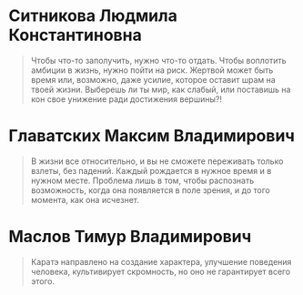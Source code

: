 # Ситникова Людмила Константиновна #
>Чтобы что-то заполучить, нужно что-то отдать. 
>Чтобы воплотить амбиции в жизнь, нужно пойти на риск. 
>Жертвой может быть время или, возможно, даже усилие, 
>которое оставит шрам на твоей жизни. Выберешь ли ты мир, 
>как слабый, или поставишь на кон свое унижение ради достижения вершины?!

# Главатских Максим Владимирович #
>В жизни все относительно, и вы не сможете переживать только взлеты, без падений. 
Каждый рождается в нужное время и в нужном месте. 
Проблема лишь в том, чтобы распознать возможность, когда она появляется в поле зрения, и до того момента, как она исчезнет.

# Маслов Тимур Владимирович #
>Каратэ направлено на создание характера, улучшение поведения человека, культивирует скромность, но оно не гарантирует всего этого.

